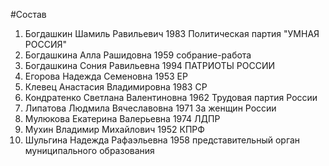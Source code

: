 #Состав
1. Богдашкин Шамиль Равильевич 1983 Политическая партия \"УМНАЯ РОССИЯ\"
2. Богдашкина Алла Рашидовна 1959 собрание-работа
3. Богдашкина Сония Равильевна 1994 ПАТРИОТЫ РОССИИ
4. Егорова Надежда Семеновна 1953 ЕР
5. Клевец Анастасия Владимировна 1983 СР
6. Кондратенко Светлана Валентиновна 1962 Трудовая партия России
7. Липатова Людмила Вячеславовна 1971 За женщин России
8. Мулюкова Екатерина Валерьевна 1974 ЛДПР
9. Мухин Владимир Михайлович 1952 КПРФ
10. Шульгина Надежда Рафаэльевна 1958 представительный орган муниципального образования
